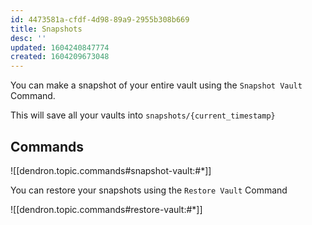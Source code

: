 ```yaml
---
id: 4473581a-cfdf-4d98-89a9-2955b308b669
title: Snapshots
desc: ''
updated: 1604240847774
created: 1604209673048
---
```

You can make a snapshot of your entire vault using the `Snapshot Vault` Command. 

This will save all your vaults into `snapshots/{current_timestamp}`

## Commands

![[dendron.topic.commands#snapshot-vault:#*]]

You can restore your snapshots using the `Restore Vault` Command

![[dendron.topic.commands#restore-vault:#*]]


